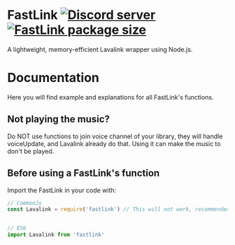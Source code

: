 FastLink <a href="https://discord.gg/ut6qxsgtME"><img src="https://img.shields.io/discord/948014684630560768?color=5865F2&logo=discord&logoColor=white" alt="Discord server"/></a> [![FastLink package size](https://packagephobia.now.sh/badge?p=fastlink)](https://packagephobia.now.sh/result?p=fastlink)
====

A lightweight, memory-efficient Lavalink wrapper using Node.js.

# Documentation

  Here you will find example and explanations for all FastLink's functions.
  
## Not playing the music?

  Do NOT use functions to join voice channel of your library, they will handle voiceUpdate, and Lavalink already do that. Using it can make the music to don't be played.

## Before using a FastLink's function

  Import the FastLink in your code with:

  ```js
  // CommonJs
  const Lavalink = require('fastlink') // This will not work, recommended to use ES6 instead.


  // ES6
  import Lavalink from 'fastlink'
  ```

